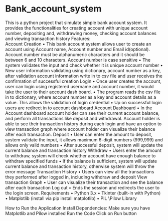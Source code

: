 # Bank_account_system
This is a python project that simulate simple bank account system. It provides the functionalities for creating account with unique account number, depositing and, withdrawing money, checking account balances and viewing transaction history
Features:  
 Account Creation
•	This bank account system allows user to create an account using Account name, Account number and Email id(optional). Account number must be alphanumeric characters and it should be between 6 and 10 characters. Account number is case sensitive
•	The system validates the input and check whether it is unique account number
•	New user information validating using dictionary, account number as a key, after validation account information write in to csv file and user receives the confirmation of successful creation
Login
•	Once user creates the account, user can login using registered username and account number, it would take the user to their account dash board.
•	The program reads the csv file in to dictionary, where account number as a key and account details as a value. This allows the validation of login credential
•	Up on successful login users are redirect in to account dashboard
Account Dashboard
•	In the Account dashboard account holder can see their current account balance, and perform all transactions like deposit and withdrawal. Account holder is able to see their transaction history during each login and have an option to view transaction graph where account holder can visualize their balance after each transaction.
Deposit
•	User can enter the amount to deposit, system validate the input, it allows maximum 6-digit numbers (999,999) and allows only valid numbers
•	After successful deposit, system will update the current balance and transaction history
Withdraw
•	Users enter the amount to withdraw, system will check whether account have enough balance to withdraw specified funds
•	If the balance is sufficient, system will update current balance and transaction history, otherwise system will throw the error message
Transaction History
•	Users can view all the transactions they performed after logged in, including withdraw and deposit
View transaction Graph
•	User can visualize their transaction and see the balance after each transaction
  Log out
•	Ends the session and redirects the user to the login screen.
Requirements
•	Python 3.x
•	Tkinter (built-in with Python)
•	Matplotlib (install via pip install matplotlib)
•	PIL \Pilow Library

How to Run the Application
Install Dependencies:
Make sure you have Matplotlib and Pilow installed
Run the Code Click on Run button

 

 
